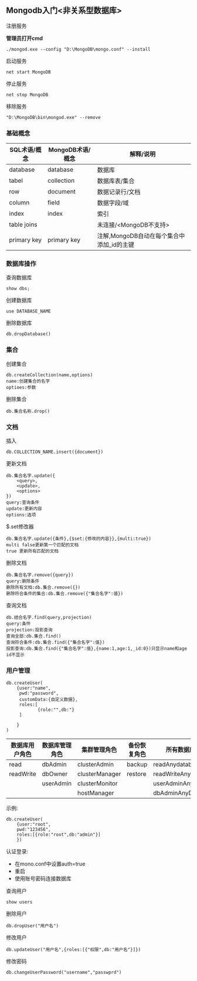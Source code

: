## Mongodb入门<非关系型数据库>

注册服务

**管理员打开cmd**

```
./mongod.exe --config "D:\MongoDB\mongo.conf" --install
```

启动服务

```
net start MongoDB
```

停止服务

```
net stop MongoDB
```

移除服务

```
"D:\MongoDB\bin\mongod.exe" --remove
```

### 基础概念

| SQL术语/概念 | MongoDB术语/概念 | 解释/说明                                 |
| ------------ | ---------------- | ----------------------------------------- |
| database     | database         | 数据库                                    |
| tabel        | collection       | 数据库表/集合                             |
| row          | document         | 数据记录行/文档                           |
| column       | field            | 数据字段/域                               |
| index        | index            | 索引                                      |
| table joins  |                  | 未连接/<MongoDB不支持>                    |
| primary key  | primary key      | 注解,MongoDB自动在每个集合中添加_id的主键 |

### 数据库操作

查询数据库

```
show dbs;
```

创建数据库 

```
use DATABASE_NAME
```

删除数据库

```
db.dropDatabase()
```

### 集合

创建集合

```
db.createCollection(name,options)
name:创建集合的名字
optioes:参数
```

删除集合

```
db.集合名称.drop()
```

### 文档

插入

```
db.COLLECTION_NAME.insert({document})
```

更新文档

```
db.集合名字.update({
	<query>,
	<update>,
	<options>
})
query:查询条件
update:更新内容
options:选项
```

$.set修改器

```
db.集合名字.update({条件},{$set:{修改的内容}},{multi:true})
multi false更新第一个匹配的文档
true 更新所有匹配的文档
```

删除文档

```
db.集合名字.remove({query})
query:删除条件
删除所有文档:db.集合.remove({})
删除符合条件的集合:db.集合.remove({"集合名字":值})
```

查询文档

```
db.结合名字.find(query,projection)
query:条件
projection:投影查询
查询全部:db.集合.find()
查询符合条件:db.集合.find({"集合名字":值})
投影查询:db.集合.find({"集合名字":值},{name:1,age:1,_id:0})只显示name和age id不显示
```

### 用户管理

```
db.createUser(
	{user:"name",
	 pwd:"password",
	 customData:{自定义数据},
	 roles:[
	 		{role:"",db:"}
	 ]
	
	}
)
```

| 数据库用户角色 | 数据库管理角色 | 集群管理角色   | 备份恢复角色 | 所有数据库角色       |
| -------------- | -------------- | -------------- | ------------ | -------------------- |
| read           | dbAdmin        | clusterAdmin   | backup       | readAnydatabase      |
| readWrite      | dbOwner        | clusterManager | restore      | readWriteAnyDatabase |
|                | userAdmin      | clusterMonitor |              | userAdminAnyDatabase |
|                |                | hostManager    |              | dbAdminAnyDatabase   |

示例:

```
db.createUser(
	{user:"root",
	pwd:"123456",
	roles:[{role:"root",db:"admin"}]
	}) 
```

认证登录:

- 在mono.conf中设置auth=true
- 重启
- 使用账号密码连接数据库

查询用户

```
show users
```

删除用户

```
db.dropUser("用户名")
```

修改用户

```
db.updateUser("用户名",{roles:[{"权限",db:"用户名"}]})
```

修改密码

```
db.changeUserPassword("username","passwprd")
```

